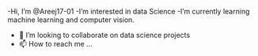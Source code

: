 -Hi, I’m @Areej17-01
-I’m interested in data Science 
-I’m currently learning machine learning and computer vision.
- 💞️ I’m looking to collaborate on data science projects
- 📫 How to reach me ...

<!---
Areej17-01/Areej17-01 is a ✨ special ✨ repository because its `README.md` (this file) appears on your GitHub profile.
You can click the Preview link to take a look at your changes.
--->
